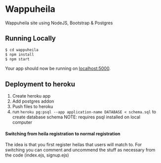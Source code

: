 # Wappuheila

Wappuheila site using NodeJS, Bootstrap & Postgres

## Running Locally

```sh
$ cd wappuheila
$ npm install
$ npm start
```

Your app should now be running on [localhost:5000](http://localhost:5000/).

## Deployment to heroku

1. Create heroku app
2. Add postgres addon
3. Push files to heroku
4. run ```heroku pg:psql --app application-name DATABASE < schema.sql``` to create database schema NOTE: requires psql installed on local computer


#### Switching from heila registration to normal registration
The idea is that you first register heilas that users will match to. For switching you can comment and uncommend the stuff as necessary from the code (index.ejs, signup.ejs)
